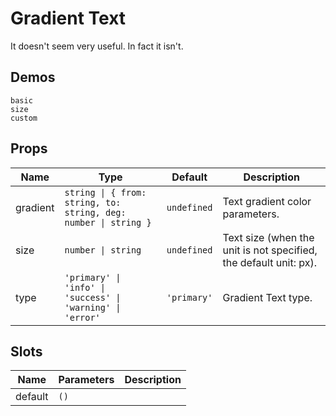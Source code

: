 # Gradient Text

It doesn't seem very useful. In fact it isn't.

## Demos

```demo
basic
size
custom
```

## Props

| Name | Type | Default | Description |
| --- | --- | --- | --- |
| gradient | `string \| { from: string, to: string, deg: number \| string }` | `undefined` | Text gradient color parameters. |
| size | `number \| string` | `undefined` | Text size (when the unit is not specified, the default unit: px). |
| type | `'primary' \| 'info' \| 'success' \| 'warning' \| 'error'` | `'primary'` | Gradient Text type. |

## Slots

| Name    | Parameters | Description |
| ------- | ---------- | ----------- |
| default | `()`       |             |
